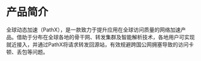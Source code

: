 # 产品简介
全球动态加速（PathX），是一款致力于提升应用在全球访问质量的网络加速产品。借助于分布在全球各地的骨干网、转发集群及智能解析技术，各地用户可实现就近接入，并通过PathX将请求转发回源站，有效规避跨国公网拥塞导致的访问卡顿、丢包等问题。
